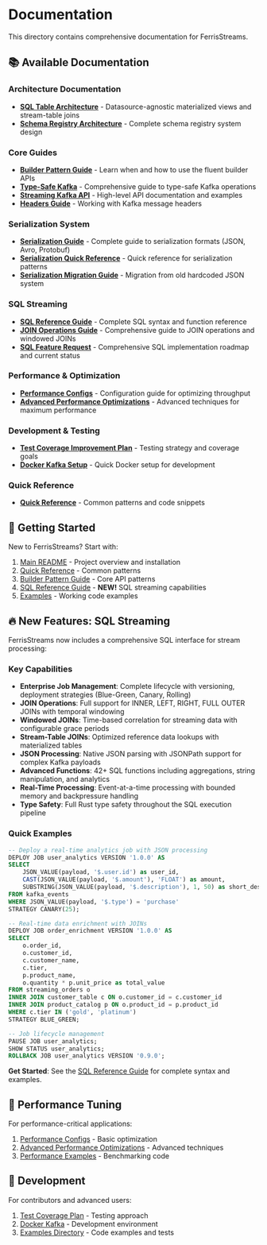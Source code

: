 # Documentation

This directory contains comprehensive documentation for FerrisStreams.

## 📚 Available Documentation

### Architecture Documentation
- **[SQL Table Architecture](architecture/SQL_TABLE_KTABLE_ARCHITECTURE.md)** - Datasource-agnostic materialized views and stream-table joins
- **[Schema Registry Architecture](architecture/SCHEMA-REGISTRY-ARCHITECTURE.md)** - Complete schema registry system design

### Core Guides
- **[Builder Pattern Guide](developer/BUILDER_PATTERN_GUIDE.md)** - Learn when and how to use the fluent builder APIs
- **[Type-Safe Kafka](feature/TYPE_SAFE_KAFKA.md)** - Comprehensive guide to type-safe Kafka operations
- **[Streaming Kafka API](developer/STREAMING_KAFKA_API.md)** - High-level API documentation and examples
- **[Headers Guide](developer/HEADERS_GUIDE.md)** - Working with Kafka message headers

### Serialization System
- **[Serialization Guide](developer/SERIALIZATION_GUIDE.md)** - Complete guide to serialization formats (JSON, Avro, Protobuf)
- **[Serialization Quick Reference](developer/SERIALIZATION_QUICK_REFERENCE.md)** - Quick reference for serialization patterns
- **[Serialization Migration Guide](SERIALIZATION_MIGRATION_GUIDE.md)** - Migration from old hardcoded JSON system

### SQL Streaming
- **[SQL Reference Guide](SQL_REFERENCE_GUIDE.md)** - Complete SQL syntax and function reference
- **[JOIN Operations Guide](JOIN_OPERATIONS_GUIDE.md)** - Comprehensive guide to JOIN operations and windowed JOINs
- **[SQL Feature Request](SQL_FEATURE_REQUEST.md)** - Comprehensive SQL implementation roadmap and current status

### Performance & Optimization
- **[Performance Configs](KAFKA_PERFORMANCE_CONFIGS.md)** - Configuration guide for optimizing throughput
- **[Advanced Performance Optimizations](developer/ADVANCED_PERFORMANCE_OPTIMIZATIONS.md)** - Advanced techniques for maximum performance

### Development & Testing
- **[Test Coverage Improvement Plan](feature/TEST_COVERAGE_IMPROVEMENT_PLAN.md)** - Testing strategy and coverage goals
- **[Docker Kafka Setup](developer/DOCKER_KAFKA.md)** - Quick Docker setup for development

### Quick Reference
- **[Quick Reference](QUICK_REFERENCE.md)** - Common patterns and code snippets

## 🚀 Getting Started

New to FerrisStreams? Start with:
1. [Main README](../README.md) - Project overview and installation
2. [Quick Reference](QUICK_REFERENCE.md) - Common patterns
3. [Builder Pattern Guide](developer/BUILDER_PATTERN_GUIDE.md) - Core API patterns
4. [SQL Reference Guide](SQL_REFERENCE_GUIDE.md) - **NEW!** SQL streaming capabilities
5. [Examples](../examples/README.md) - Working code examples

## 🔥 New Features: SQL Streaming

FerrisStreams now includes a comprehensive SQL interface for stream processing:

### Key Capabilities
- **Enterprise Job Management**: Complete lifecycle with versioning, deployment strategies (Blue-Green, Canary, Rolling)
- **JOIN Operations**: Full support for INNER, LEFT, RIGHT, FULL OUTER JOINs with temporal windowing  
- **Windowed JOINs**: Time-based correlation for streaming data with configurable grace periods
- **Stream-Table JOINs**: Optimized reference data lookups with materialized tables
- **JSON Processing**: Native JSON parsing with JSONPath support for complex Kafka payloads  
- **Advanced Functions**: 42+ SQL functions including aggregations, string manipulation, and analytics
- **Real-Time Processing**: Event-at-a-time processing with bounded memory and backpressure handling
- **Type Safety**: Full Rust type safety throughout the SQL execution pipeline

### Quick Examples
```sql
-- Deploy a real-time analytics job with JSON processing
DEPLOY JOB user_analytics VERSION '1.0.0' AS
SELECT 
    JSON_VALUE(payload, '$.user.id') as user_id,
    CAST(JSON_VALUE(payload, '$.amount'), 'FLOAT') as amount,
    SUBSTRING(JSON_VALUE(payload, '$.description'), 1, 50) as short_desc
FROM kafka_events 
WHERE JSON_VALUE(payload, '$.type') = 'purchase'
STRATEGY CANARY(25);

-- Real-time data enrichment with JOINs
DEPLOY JOB order_enrichment VERSION '1.0.0' AS
SELECT 
    o.order_id,
    o.customer_id,
    c.customer_name,
    c.tier,
    p.product_name,
    o.quantity * p.unit_price as total_value
FROM streaming_orders o
INNER JOIN customer_table c ON o.customer_id = c.customer_id
INNER JOIN product_catalog p ON o.product_id = p.product_id
WHERE c.tier IN ('gold', 'platinum')
STRATEGY BLUE_GREEN;

-- Job lifecycle management
PAUSE JOB user_analytics;
SHOW STATUS user_analytics;
ROLLBACK JOB user_analytics VERSION '0.9.0';
```

**Get Started**: See the [SQL Reference Guide](SQL_REFERENCE_GUIDE.md) for complete syntax and examples.

## 🔧 Performance Tuning

For performance-critical applications:
1. [Performance Configs](KAFKA_PERFORMANCE_CONFIGS.md) - Basic optimization
2. [Advanced Performance Optimizations](developer/ADVANCED_PERFORMANCE_OPTIMIZATIONS.md) - Advanced techniques
3. [Performance Examples](../examples/performance/) - Benchmarking code

## 🧪 Development

For contributors and advanced users:
1. [Test Coverage Plan](feature/TEST_COVERAGE_IMPROVEMENT_PLAN.md) - Testing approach
2. [Docker Kafka](developer/DOCKER_KAFKA.md) - Development environment
3. [Examples Directory](../examples/) - Code examples and tests